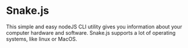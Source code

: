 # Snake.js
This simple and easy nodeJS CLI utility gives you information about your computer hardware and software. 
Snake.js supports a lot of operating systems, like linux or MacOS. 
